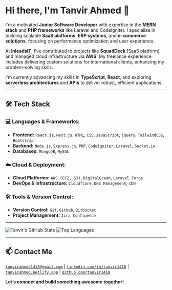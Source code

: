 # Hi there, I'm Tanvir Ahmed 👋

I'm a motivated **Junior Software Developer** with expertise in the **MERN stack** and **PHP frameworks** like Laravel and CodeIgniter. I specialize in building scalable **SaaS platforms**, **ERP systems**, and **e-commerce solutions**, focusing on performance optimization and user experience.

At **InleadsIT**, I’ve contributed to projects like **SquadDeck** (SaaS platform) and managed cloud infrastructure via **AWS**. My freelance experience includes delivering custom solutions for international clients, enhancing my problem-solving skills.

I'm currently advancing my skills in **TypeScript**, **React**, and exploring **serverless architectures** and **APIs** to deliver robust, efficient applications.

---

## 🛠️ Tech Stack

### 💻 Languages & Frameworks:
- **Frontend:** `React.js`, `Next.js`, `HTML`, `CSS`, `JavaScript`, `jQuery`, `TailwindCSS`, `Bootstrap`
- **Backend:** `Node.js`, `Express.js`, `PHP`, `CodeIgniter`, `Laravel`, `Socket.io`
- **Databases:** `MongoDB`, `MySQL`
  
### ☁️ Cloud & Deployment:
- **Cloud Platforms:** `AWS (EC2, S3)`, `DigitalOcean`, `Laravel Forge`
- **DevOps & Infrastructure:** `Cloudflare`, `DNS Management`, `CDN`
  
### 🛠️ Tools & Version Control:
- **Version Control:** `Git`, `GitHub`, `Bitbucket`
- **Project Management:** `Jira`, `Confluence`

---
![Tanvir's GitHub Stats](https://github-readme-stats.vercel.app/api?username=tanvir1418&show_icons=true&count_private=true&hide=issues&theme=radical) ![Top Languages](https://github-readme-stats.vercel.app/api/top-langs/?username=tanvir1418&layout=compact&theme=radical)

---

## 📫 Contact Me

[`tanvirahmed1418@gmail.com`](mailto:tanvirahmed1418@gmail.com) | [`linkedin.com/in/tanvir1418`](https://www.linkedin.com/in/tanvir1418/) | [`tanvirahmed.netlify.app`](https://tanvirahmed.netlify.app/) | [`github.com/tanvir1418`](https://github.com/tanvir1418)

**Let’s connect and build something awesome together!**
